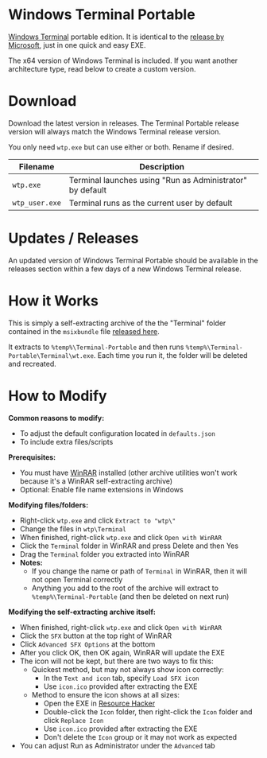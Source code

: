 # Windows Terminal Portable

[Windows Terminal](https://github.com/microsoft/terminal) portable edition. It is identical to the [release by Microsoft](https://github.com/microsoft/terminal/releases), just in one quick and easy EXE.

The x64 version of Windows Terminal is included. If you want another architecture type, read below to create a custom version.

# Download

Download the latest version in releases. The Terminal Portable release version will always match the Windows Terminal release version.

You only need `wtp.exe` but can use either or both. Rename if desired.

|Filename|Description|
|--|--|
|`wtp.exe`|Terminal launches using "Run as Administrator" by default|
|`wtp_user.exe`|Terminal runs as the current user by default|

# Updates / Releases

An updated version of Windows Terminal Portable should be available in the releases section within a few days of a new Windows Terminal release.

# How it Works

This is simply a self-extracting archive of the the "Terminal" folder contained in the `msixbundle` file [released here](https://github.com/microsoft/terminal/releases).

It extracts to `%temp%\Terminal-Portable` and then runs `%temp%\Terminal-Portable\Terminal\wt.exe`. Each time you run it, the folder will be deleted and recreated.

# How to Modify

**Common reasons to modify:**
- To adjust the default configuration located in `defaults.json`
- To include extra files/scripts

**Prerequisites:**
- You must have [WinRAR](https://www.rarlab.com/) installed (other archive utilities won't work because it's a WinRAR self-extracting archive)
- Optional: Enable file name extensions in Windows

**Modifying files/folders:**
- Right-click `wtp.exe` and click `Extract to "wtp\"`
- Change the files in `wtp\Terminal`
- When finished, right-click `wtp.exe` and click `Open with WinRAR`
- Click the `Terminal` folder in WinRAR and press Delete and then Yes
- Drag the `Terminal` folder you extracted into WinRAR
- **Notes:**
  - If you change the name or path of `Terminal` in WinRAR, then it will not open Terminal correctly
  - Anything you add to the root of the archive will extract to `%temp%\Terminal-Portable` (and then be deleted on next run)

**Modifying the self-extracting archive itself:**
- When finished, right-click `wtp.exe` and click `Open with WinRAR`
- Click the `SFX` button at the top right of WinRAR
- Click `Advanced SFX Options` at the bottom
- After you click OK, then OK again, WinRAR will update the EXE
- The icon will not be kept, but there are two ways to fix this:
  - Quickest method, but may not always show icon correctly:
    - In the `Text and icon` tab, specify `Load SFX icon`
    - Use `icon.ico` provided after extracting the EXE
  - Method to ensure the icon shows at all sizes:
    - Open the EXE in [Resource Hacker](http://angusj.com/resourcehacker/)
    - Double-click the `Icon` folder, then right-click the `Icon` folder and click `Replace Icon`
    - Use `icon.ico` provided after extracting the EXE
    - Don't delete the `Icon` group or it may not work as expected
- You can adjust Run as Administrator under the `Advanced` tab